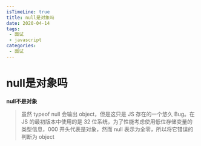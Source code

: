 ```yaml
---
isTimeLine: true
title: null是对象吗
date: 2020-04-14
tags:
 - 面试
 - javascript
categories:
 - 面试
---
```

# null是对象吗

**null不是对象**

>虽然 typeof null 会输出 object，但是这只是 JS 存在的一个悠久 Bug。在 JS 的最初版本中使用的是 32 位系统，为了性能考虑使用低位存储变量的类型信息，000 开头代表是对象，然而 null 表示为全零，所以将它错误的判断为 object
